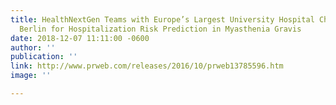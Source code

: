 ```yaml
---
title: HealthNextGen Teams with Europe’s Largest University Hospital Charité - Universitätsmedizin
  Berlin for Hospitalization Risk Prediction in Myasthenia Gravis
date: 2018-12-07 11:11:00 -0600
author: ''
publication: ''
link: http://www.prweb.com/releases/2016/10/prweb13785596.htm
image: ''

---
```

